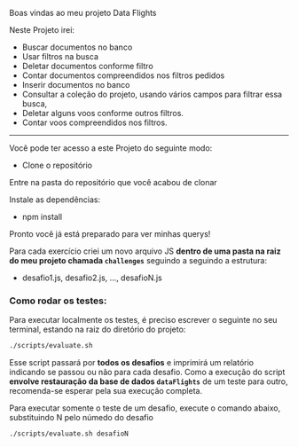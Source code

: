 Boas vindas ao meu projeto Data Flights

Neste Projeto irei:

- Buscar documentos no banco
- Usar filtros na busca
- Deletar documentos conforme filtro
- Contar documentos compreendidos nos filtros pedidos
- Inserir documentos no banco
- Consultar a coleção do projeto, usando vários campos para filtrar essa busca, 
- Deletar alguns voos conforme outros filtros.
- Contar voos compreendidos nos filtros.
---

Você pode ter acesso a este Projeto do seguinte modo:

* Clone o repositório

Entre na pasta do repositório que você acabou de clonar

Instale as dependências:

* npm install

Pronto você já está preparado para ver minhas querys!

 Para cada exercício criei um novo arquivo JS **dentro de uma pasta na raiz do meu projeto chamada `challenges`** seguindo a seguindo a estrutura:
  * desafio1.js, desafio2.js, ..., desafioN.js

### Como rodar os testes:

Para executar localmente os testes, é preciso escrever o seguinte no seu terminal, estando na raiz do diretório do projeto:
```sh
./scripts/evaluate.sh
```

Esse script passará por **todos os desafios** e imprimirá um relatório indicando se passou ou não para cada desafio. Como a execução do script **envolve restauração da base de dados `dataFlights`** de um teste para outro, recomenda-se esperar pela sua execução completa.

Para executar somente o teste de um desafio, execute o comando abaixo, substituindo N pelo númedo do desafio

```sh
./scripts/evaluate.sh desafioN
```
